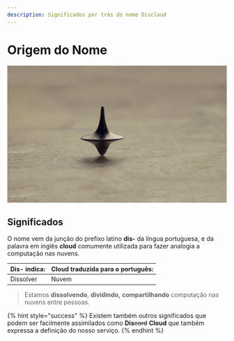 ```yaml
---
description: Significados por trás do nome Discloud
---
```


# Origem do Nome

![](../../.gitbook/assets/246513.jpg)

## Significados 

O nome vem da junção do prefixo latino **dis-** da língua portuguesa, e da palavra em inglês **cloud** comumente utilizada para fazer analogia a computação nas nuvens.  


| **Dis-** indica: | **Cloud** traduzida para o português: |
| :--- | :--- |
| Dissolver | Nuvem |

> Estamos **dissolvendo**, **dividindo,** **compartilhando** computação nas nuvens entre pessoas.

{% hint style="success" %}
Existem também outros significados que podem ser facilmente assimilados como **Dis**~~cord~~ **Cloud** que também expressa a definição do nosso serviço.
{% endhint %}


